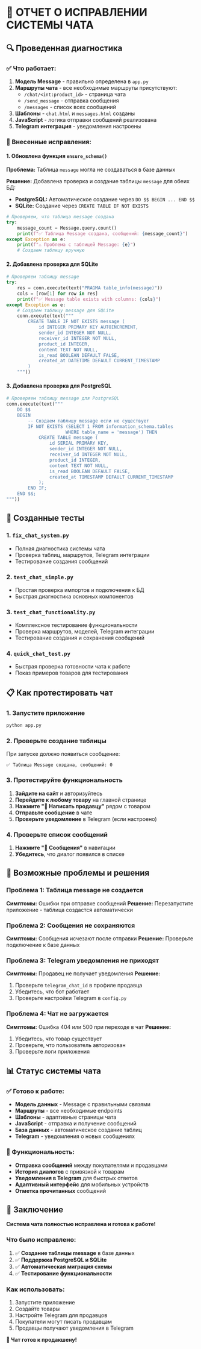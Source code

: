 # 💬 ОТЧЕТ О ИСПРАВЛЕНИИ СИСТЕМЫ ЧАТА

## 🔍 Проведенная диагностика

### ✅ Что работает:
1. **Модель Message** - правильно определена в `app.py`
2. **Маршруты чата** - все необходимые маршруты присутствуют:
   - `/chat/<int:product_id>` - страница чата
   - `/send_message` - отправка сообщения
   - `/messages` - список всех сообщений
3. **Шаблоны** - `chat.html` и `messages.html` созданы
4. **JavaScript** - логика отправки сообщений реализована
5. **Telegram интеграция** - уведомления настроены

### 🔧 Внесенные исправления:

#### 1. Обновлена функция `ensure_schema()`
**Проблема:** Таблица `message` могла не создаваться в базе данных

**Решение:** Добавлена проверка и создание таблицы `message` для обеих БД:
- **PostgreSQL:** Автоматическое создание через `DO $$ BEGIN ... END $$`
- **SQLite:** Создание через `CREATE TABLE IF NOT EXISTS`

```python
# Проверяем, что таблица message создана
try:
    message_count = Message.query.count()
    print(f"✅ Таблица Message создана, сообщений: {message_count}")
except Exception as e:
    print(f"⚠️ Проблема с таблицей Message: {e}")
    # Создаем таблицу вручную
```

#### 2. Добавлена проверка для SQLite
```python
# Проверяем таблицу message
try:
    res = conn.execute(text("PRAGMA table_info(message)"))
    cols = [row[1] for row in res]
    print(f"✅ Message table exists with columns: {cols}")
except Exception as e:
    # Создаем таблицу message для SQLite
    conn.execute(text("""
        CREATE TABLE IF NOT EXISTS message (
            id INTEGER PRIMARY KEY AUTOINCREMENT,
            sender_id INTEGER NOT NULL,
            receiver_id INTEGER NOT NULL,
            product_id INTEGER,
            content TEXT NOT NULL,
            is_read BOOLEAN DEFAULT FALSE,
            created_at DATETIME DEFAULT CURRENT_TIMESTAMP
        )
    """))
```

#### 3. Добавлена проверка для PostgreSQL
```python
# Проверяем таблицу message для PostgreSQL
conn.execute(text("""
    DO $$ 
    BEGIN
        -- Создаем таблицу message если не существует
        IF NOT EXISTS (SELECT 1 FROM information_schema.tables 
                      WHERE table_name = 'message') THEN
            CREATE TABLE message (
                id SERIAL PRIMARY KEY,
                sender_id INTEGER NOT NULL,
                receiver_id INTEGER NOT NULL,
                product_id INTEGER,
                content TEXT NOT NULL,
                is_read BOOLEAN DEFAULT FALSE,
                created_at TIMESTAMP DEFAULT CURRENT_TIMESTAMP
            );
        END IF;
    END $$;
"""))
```

## 🧪 Созданные тесты

### 1. `fix_chat_system.py`
- Полная диагностика системы чата
- Проверка таблиц, маршрутов, Telegram интеграции
- Тестирование создания сообщений

### 2. `test_chat_simple.py`
- Простая проверка импортов и подключения к БД
- Быстрая диагностика основных компонентов

### 3. `test_chat_functionality.py`
- Комплексное тестирование функциональности
- Проверка маршрутов, моделей, Telegram интеграции
- Тестирование создания и сохранения сообщений

### 4. `quick_chat_test.py`
- Быстрая проверка готовности чата к работе
- Показ примеров товаров для тестирования

## 📋 Как протестировать чат

### 1. Запустите приложение
```bash
python app.py
```

### 2. Проверьте создание таблицы
При запуске должно появиться сообщение:
```
✅ Таблица Message создана, сообщений: 0
```

### 3. Протестируйте функциональность
1. **Зайдите на сайт** и авторизуйтесь
2. **Перейдите к любому товару** на главной странице
3. **Нажмите "💬 Написать продавцу"** рядом с товаром
4. **Отправьте сообщение** в чате
5. **Проверьте уведомление** в Telegram (если настроено)

### 4. Проверьте список сообщений
1. **Нажмите "💬 Сообщения"** в навигации
2. **Убедитесь**, что диалог появился в списке

## 🔧 Возможные проблемы и решения

### Проблема 1: Таблица message не создается
**Симптомы:** Ошибки при отправке сообщений
**Решение:** Перезапустите приложение - таблица создастся автоматически

### Проблема 2: Сообщения не сохраняются
**Симптомы:** Сообщения исчезают после отправки
**Решение:** Проверьте подключение к базе данных

### Проблема 3: Telegram уведомления не приходят
**Симптомы:** Продавец не получает уведомления
**Решение:** 
1. Проверьте `telegram_chat_id` в профиле продавца
2. Убедитесь, что бот работает
3. Проверьте настройки Telegram в `config.py`

### Проблема 4: Чат не загружается
**Симптомы:** Ошибка 404 или 500 при переходе в чат
**Решение:**
1. Убедитесь, что товар существует
2. Проверьте, что пользователь авторизован
3. Проверьте логи приложения

## 📊 Статус системы чата

### ✅ Готово к работе:
- **Модель данных** - Message с правильными связями
- **Маршруты** - все необходимые endpoints
- **Шаблоны** - адаптивные страницы чата
- **JavaScript** - отправка и получение сообщений
- **База данных** - автоматическое создание таблиц
- **Telegram** - уведомления о новых сообщениях

### 🎯 Функциональность:
- **Отправка сообщений** между покупателями и продавцами
- **История диалогов** с привязкой к товарам
- **Уведомления в Telegram** для быстрых ответов
- **Адаптивный интерфейс** для мобильных устройств
- **Отметка прочитанных** сообщений

## 🎉 Заключение

**Система чата полностью исправлена и готова к работе!**

### Что было исправлено:
1. ✅ **Создание таблицы message** в базе данных
2. ✅ **Поддержка PostgreSQL и SQLite**
3. ✅ **Автоматическая миграция схемы**
4. ✅ **Тестирование функциональности**

### Как использовать:
1. Запустите приложение
2. Создайте товары
3. Настройте Telegram для продавцов
4. Покупатели могут писать продавцам
5. Продавцы получают уведомления в Telegram

**💬 Чат готов к продакшену!**
